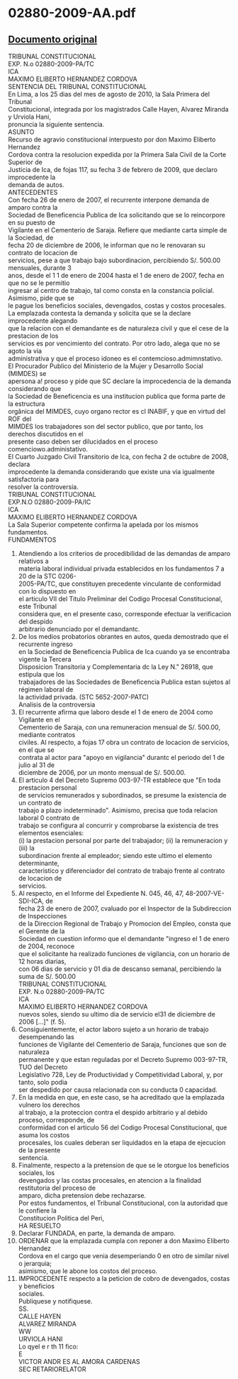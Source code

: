 
02880-2009-AA.pdf
=================
  
[Documento original](https://tc.gob.pe/jurisprudencia/2010/02880-2009-AA.pdf)  
---  
TRIBUNAL CONSTITUCIONAL  
EXP. N.o 02880-2009-PA/TC  
ICA  
MAXIMO ELIBERTO HERNANDEZ CORDOVA  
SENTENCIA DEL TRIBUNAL CONSTITUCIONAL  
En Lima, a los 25 dias del mes de agosto de 2010, la Sala Primera del Tribunal  
Constitucional, integrada por los magistrados Calle Hayen, Alvarez Miranda y Urviola Hani,  
pronuncia la siguiente sentencia.  
ASUNTO  
Recurso de agravio constitucional interpuesto por don Maximo Eliberto Hernandez  
Cordova contra la resolucion expedida por la Primera Sala Civil de la Corte Superior de  
Justicia de Ica, de fojas 117, su fecha 3 de febrero de 2009, que declaro improcedente la  
demanda de autos.  
ANTECEDENTES  
Con fecha 26 de enero de 2007, el recurrente interpone demanda de amparo contra la  
Sociedad de Beneficencia Publica de Ica solicitando que se lo reincorpore en su puesto de  
Vigilante en el Cementerio de Saraja. Refiere que mediante carta simple de la Sociedad, de  
fecha 20 de diciembre de 2006, le informan que no le renovaran su contrato de locacion de  
servicios, pese a que trabajo bajo subordinacion, percibiendo S/. 500.00 mensuales, durante 3  
anos, desde el 1 1 de enero de 2004 hasta el 1 de enero de 2007, fecha en que no se le permitio  
ingresar al centro de trabajo, tal como consta en la constancia policial. Asimismo, pide que se  
le pague los beneficios sociales, devengados, costas y costos procesales.  
La emplazada contesta la demanda y solicita que se la declare improcedente alegando  
que la relacion con el demandante es de naturaleza civil y que el cese de la prestacion de los  
servicios es por vencimiento del contrato. Por otro lado, alega que no se agoto la via  
administrativa y que el proceso idoneo es el contemcioso.admimnstativo.  
El Procurador Publico del Ministerio de la Mujer y Desarrollo Social (MIMDES) se  
apersona a! proceso y pide que SC declare la improcedencia de la demanda considerando que  
la Sociedad de Beneficencia es una institucion publica que forma parte de la estructura  
orgânica del MIMDES, cuyo organo rector es cl INABIF, y que en virtud del ROF del  
MIMDES los trabajadores son del sector publico, que por tanto, los derechos discutidos en el  
presente caso deben ser dilucidados en el proceso comenciowo.administativo.  
El Cuarto Juzgado Civil Transitorio de Ica, con fecha 2 de octubre de 2008, declara  
improcedente la demanda considerando que existe una via igualmente satisfactoria para  
resolver la controversia.  
TRIBUNAL CONSTITUCIONAL  
EXP.N.O 02880-2009-PA/IC  
ICA  
MAXIMO ELIBERTO HERNANDEZ CORDOVA  
La Sala Superior competente confirma la apelada por los mismos fundamentos.  
FUNDAMENTOS  
1. Atendiendo a los criterios de procedibilidad de las demandas de amparo relativos a  
materia laboral individual privada establecidos en los fundamentos 7 a 20 de la STC 0206-  
2005-PA/TC, que constituyen precedente vinculante de conformidad con lo dispuesto en  
el articulo VII del Titulo Preliminar del Codigo Procesal Constitucional, este Tribunal  
considera que, en el presente caso, corresponde efectuar la verificacion del despido  
arbitrario denunciado por el demandantc.  
2. De los medios probatorios obrantes en autos, queda demostrado que el recurrente ingreso  
en la Sociedad de Beneficencia Publica de Ica cuando ya se encontraba vigente la Tercera  
Disposicion Transitoria y Complementaria dc la Ley N." 26918, que estipula que los  
trabajadores de las Sociedades de Beneficencia Publica estan sujetos al régimen laboral de  
la actividad privada. (STC 5652-2007-PATC)  
Analisis de la controversia  
3. El recurrente afirma que laboro desde el 1 de enero de 2004 como Vigilante en el  
Cementerio de Saraja, con una remuneracion mensual de S/. 500.00, mediante contratos  
civiles. Al respecto, a fojas 17 obra un contrato de locacion de servicios, en el que se  
contrata al actor para "apoyo en vigilancia" durantc el periodo del 1 de julio al 31 de  
diciembre de 2006, por un monto mensual de S/. 500.00.  
4. El articulo 4 del Decreto Supremo 003-97-TR establece que "En toda prestacion personal  
de servicios remunerados y subordinados, se presume la existencia de un contrato de  
trabajo a plazo indeterminado". Asimismo, precisa que toda relacion laboral 0 contrato de  
trabajo se configura al concurrir y comprobarse la existencia de tres elementos esenciales:  
(i) la prestacion personal por parte del trabajador; (ii) la remuneracion y (iii) la  
subordinacion frente al empleador; siendo este ultimo el elemento determinante,  
caracteristico y diferenciador del contrato de trabajo frente al contrato de locacion de  
servicios.  
5. Al respecto, en el Informe del Expediente N. 045, 46, 47, 48-2007-VE-SDI-ICA, de  
fecha 23 de enero de 2007, cvaluado por el Inspector de la Subdireccion de Inspecciones  
de la Direccion Regional de Trabajo y Promocion del Empleo, consta que el Gerente de la  
Sociedad en cuestion informo que el demandante "ingreso el 1 de enero de 2004, reconoce  
que el solicitante ha realizado funciones de vigilancia, con un horario de 12 horas diarias,  
con 06 dias de servicio y 01 dia de descanso semanal, percibiendo la suma de S/. 500.00  
TRIBUNAL CONSTITUCIONAL  
EXP. N.o 02880-2009-PA/TC  
ICA  
MAXIMO ELIBERTO HERNANDEZ CORDOVA  
nuevos soles, siendo su ultimo dia de servicio el31 de diciembre de 2006 [...]" (f. 5).  
6. Consiguientemente, el actor laboro sujeto a un horario de trabajo desempenando las  
funciones de Vigilante del Cementerio de Saraja, funciones que son de naturaleza  
permanente y que estan reguladas por el Decreto Supremo 003-97-TR, TUO del Decreto  
Legislativo 728, Ley de Productividad y Competitividad Laboral, y, por tanto, solo podia  
ser despedido por causa relacionada con su conducta 0 capacidad.  
7. En la medida en que, en este caso, se ha acreditado que la emplazada vulnero los derechos  
al trabajo, a la proteccion contra el despido arbitrario y al debido proceso, corresponde, de  
conformidad con el articulo 56 del Codigo Procesal Constitucional, que asuma los costos  
procesales, los cuales deberan ser liquidados en la etapa de ejecucion de la presente  
sentencia.  
8. Finalmente, respecto a la pretension de que se le otorgue los beneficios sociales, los  
devengados y las costas procesales, en atencion a la finalidad restitutoria del proceso de  
amparo, dicha pretension debe rechazarse.  
Por estos fundamentos, el Tribunal Constitucional, con la autoridad que le confiere la  
Constitucion Politica del Peri,  
HA RESUELTO  
1. Declarar FUNDADA, en parte, la demanda de amparo.  
2. ORDENAR que la emplazada cumpla con reponer a don Maximo Eliberto Hernandez  
Cordova en el cargo que venia desemperiando 0 en otro de similar nivel o jerarquia;  
asimismo, que le abone los costos del proceso.  
3. IMPROCEDENTE respecto a la peticion de cobro de devengados, costas y beneficios  
sociales.  
Publiquese y notifiquese.  
SS.  
CALLE HAYEN  
ALVAREZ MIRANDA  
WW  
URVIOLA HANI  
Lo qyel  e r th 11 fico:  
E  
VICTOR ANDR ES AL AMORA CARDENAS  
SEC RETARIORELATOR